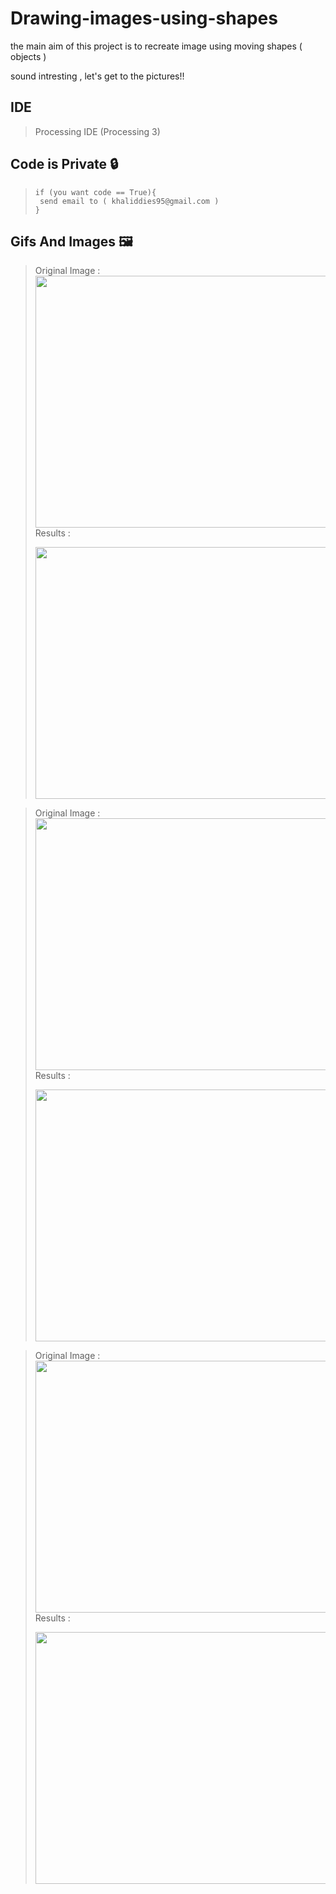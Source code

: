 # Drawing-images-using-shapes
the main aim of this project is to recreate image using moving shapes ( objects )

sound intresting , let's get to the pictures!!

## IDE
>Processing IDE (Processing 3)

## Code is Private :lock:
> ```
>if (you want code == True){
>  send email to ( khaliddies95@gmail.com )
>}
> ```
## Gifs And Images :framed_picture:
>Original Image :
><img src="https://github.com/Khalididies/Drawing-images-using-shapes/blob/main/Gifs%20and%20Images/11.jpg" width="600" height="403">
>Results :
>
><img src="https://github.com/Khalididies/Drawing-images-using-shapes/blob/main/Gifs%20and%20Images/1.gif" width="600" height="403">


>Original Image :
><img src="https://github.com/Khalididies/Drawing-images-using-shapes/blob/main/Gifs%20and%20Images/13.jpg" width="600" height="403">
>Results :
>
><img src="https://github.com/Khalididies/Drawing-images-using-shapes/blob/main/Gifs%20and%20Images/2.gif" width="600" height="403">


>Original Image :
><img src="https://github.com/Khalididies/Drawing-images-using-shapes/blob/main/Gifs%20and%20Images/15.jpg" width="600" height="403">
>Results :
>
><img src="https://github.com/Khalididies/Drawing-images-using-shapes/blob/main/Gifs%20and%20Images/3.gif" width="600" height="403">
